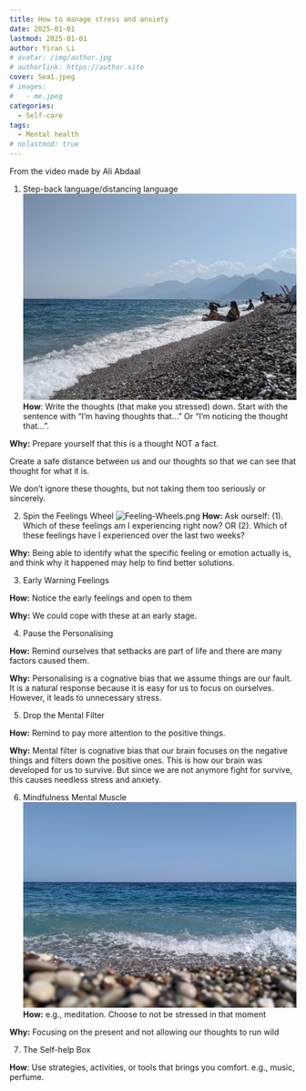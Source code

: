 ```yaml
---
title: How to manage stress and anxiety
date: 2025-01-01
lastmod: 2025-01-01
author: Yiran Li
# avatar: /img/author.jpg
# authorlink: https://author.site
cover: Sea1.jpeg
# images:
#   - me.jpeg
categories:
  - Self-care
tags:
  - Mental health
# nolastmod: true
---
```

From the video made by Ali Abdaal
1. Step-back language/distancing language
![Sea2.jpeg](Sea2.jpeg)
**How**: 
Write the thoughts (that make you stressed) down. 
Start with the sentence with “I’m having thoughts that...”
Or “I’m noticing the thought that...”. 

**Why:**
Prepare yourself that this is a thought NOT a fact.

Create a safe distance between us and our thoughts so that we can see that thought for what it is. 

We don’t ignore these thoughts, but not taking them too seriously or sincerely.

2. Spin the Feelings Wheel
![Feeling-Wheels.png](Feeling-Wheels.png)
**How:** 
Ask ourself: 
(1). Which of these feelings am I experiencing right now? 
OR 
(2). Which of these feelings have I experienced over the last two weeks?

**Why:**
Being able to identify what the specific feeling or emotion actually is, and think why it happened may help to find better solutions. 

3. Early Warning Feelings

**How:** 
Notice the early feelings and open to them

**Why:** 
We could cope with these at an early stage.

4. Pause the Personalising

**How:** 
Remind ourselves that setbacks are part of life and there are many factors caused them.

**Why:** 
Personalising is a cognative bias that we assume things are our fault. It is a natural response because it is easy for us to focus on ourselves. However, it leads to unnecessary stress. 

5. Drop the Mental Filter

**How:** 
Remind to pay more attention to the positive things.

**Why:** 
Mental filter is cognative bias that our brain focuses on the negative things and filters down the positive ones. This is how our brain was developed for us to survive. But since we are not anymore fight for survive, this causes needless stress and anxiety.

6. Mindfulness Mental Muscle
![Sea1.jpeg](Sea1.jpeg)
**How:** 
e.g., meditation. Choose to not be stressed in that moment

**Why:** 
Focusing on the present and not allowing our thoughts to run wild


7. The Self-help Box

**How**: Use strategies, activities, or tools that brings you comfort. e.g., music, perfume. 

